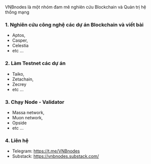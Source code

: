 VNBnodes là một nhóm đam mê nghiên cứu Blockchain và Quản trị hệ thống mạng
### 1. Nghiên cứu công nghệ các dự án Blockchain và viết bài
* Aptos,
* Casper,
* Celestia
* etc ...
### 2. Làm Testnet các dự án
* Taiko,
* Zetachain,
* Zecrey
* etc ...
### 3. Chạy Node - Validator
* Massa network,
* Muon network,
* Opside
* etc ...
### 4. Liên hệ
* Telegram: https://t.me/VNBnodes
* Substack: https://vnbnodes.substack.com/

